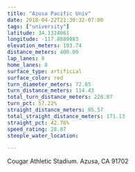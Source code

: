 ```yaml
---
title: "Azusa Pacific Univ"
date: 2018-04-22T21:30:32-07:00
tags: ["university"]
latitude: 34.1324061
longitude: -117.8889883
elevation_meters: 193.74
distance_meters: 400.00
lap_lanes: 8
home_lanes: 8
surface_type: artificial
surface_color: red
turn_diameter_meters: 72.85
turn_distance_meters: 114.43
total_turn_distance_meters: 228.87
turn_pct: 57.22%
straight_distance_meters: 85.57
total_straight_distance_meters: 171.13
straight_pct: 42.78%
speed_rating: 28.87
steeple_water_location:

---
```


Cougar Athletic Stadium. Azusa, CA 91702

<!--more-->
